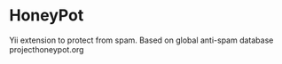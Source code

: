 HoneyPot
========

Yii extension to protect from spam. Based on global anti-spam database projecthoneypot.org
